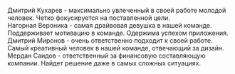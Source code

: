 Дмитрий Кухарев - максимально увлеченный в своей работе молодой человек. Четко фокусируется на поставленной цели. <br>
Нагорная Вероника - самая драйвовая девушка в нашей команде. Поддерживает мотивацию в команде. Одержима успехом приложения. <br>
Дмитрий Миронов - очень ответственно подходит к своей работе. Самый креативный человек в нашей команде, отвечающий за дизайн. <br>
Мердан Саидов - ответственный за финансовую составляющую компании. Найдет решение даже в самых сложных ситуациях. <br>

